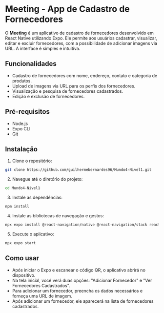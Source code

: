 # Meeting - App de Cadastro de Fornecedores

O **Meeting** é um aplicativo de cadastro de fornecedores desenvolvido 
em React Native utilizando Expo. Ele permite aos usuários 
cadastrar, visualizar, editar e excluir fornecedores, com a possibilidade 
de adicionar imagens via URL. A interface é simples e intuitiva.

## Funcionalidades

- Cadastro de fornecedores com nome, endereço, contato e categoria de produtos.
- Upload de imagens via URL para os perfis dos fornecedores.
- Visualização e pesquisa de fornecedores cadastrados.
- Edição e exclusão de fornecedores.

## Pré-requisitos

- Node.js
- Expo CLI
- Git

## Instalação

1. Clone o repositório:
  ``` bash
  git clone https://github.com/guilhermebernardes96/Mundo4-Nivel1.git
  ```

2. Navegue até o diretório do projeto:
  ```bash
  cd Mundo4-Nivel1
  ```
   
3. Instale as dependências:
  ```bash
  npm install
  ```

4. Instale as bibliotecas de navegação e gestos:
  ```bash
  npx expo install @react-navigation/native @react-navigation/stack react-native-gesture-handler react-native-screens react-native-safe-area-context
  ```
5. Execute o aplicativo:
  ```bash
  npx expo start
  ```

## Como usar

- Após iniciar o Expo e escanear o código QR, o aplicativo abrirá no dispositivo.
- Na tela inicial, você verá duas opções: "Adicionar Fornecedor" e "Ver Fornecedores Cadastrados".
- Para adicionar um fornecedor, preencha os dados necessários e forneça uma URL de imagem.
- Após adicionar um fornecedor, ele aparecerá na lista de fornecedores cadastrados.

